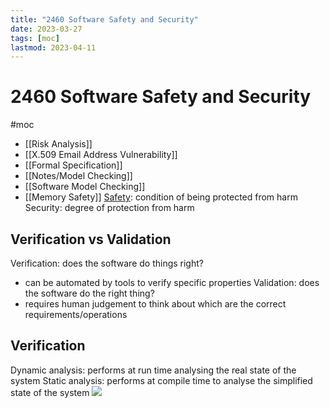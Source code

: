 ```yaml
---
title: "2460 Software Safety and Security"
date: 2023-03-27
tags: [moc]
lastmod: 2023-04-11
---
```

# 2460 Software Safety and Security
#moc 
- [[Risk Analysis]]
- [[X.509 Email Address Vulnerability]]
- [[Formal Specification]]
- [[Notes/Model Checking]]
- [[Software Model Checking]]
- [[Memory Safety]]
[Safety](Notes/Safety%20and%20Liveliness.md): condition of being protected from harm
Security: degree of protection from harm
## Verification vs Validation
Verification: does the software do things right?
- can be automated by tools to verify specific properties
Validation: does the software do the right thing?
- requires human judgement to think about which are the correct requirements/operations
## Verification
Dynamic analysis: performs at run time analysing the real state of the system
Static analysis: performs at compile time to analyse the simplified state of the system
![](https://i.imgur.com/bSnXtdn.png)
